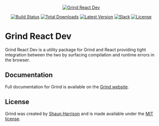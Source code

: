 <p align="center"><a href="https://grind.rocks"><img src="https://assets.grind.rocks/docs/img/grind-react-dev.svg" alt="Grind React Dev" /></a></p>

<p align="center">
<a href="https://cloud.drone.io/grindjs/react-dev"><img src="https://cloud.drone.io/api/badges/grindjs/react-dev/status.svg" alt="Build Status"></a>
<a href="https://www.npmjs.com/package/grind-react-dev"><img src="https://img.shields.io/npm/dt/grind-react-dev.svg" alt="Total Downloads"></a>
<a href="https://www.npmjs.com/package/grind-react-dev"><img src="https://img.shields.io/npm/v/grind-react-dev.svg" alt="Latest Version"></a>
<a href="https://chat.grind.rocks"><img src="https://chat.grind.rocks/badge.svg" alt="Slack"></a>
<a href="https://www.npmjs.com/package/grind-react-dev"><img src="https://img.shields.io/npm/l/grind-react-dev.svg" alt="License"></a>
</p>

# Grind React Dev

Grind React Dev is a utility package for Grind and React providing tight integration between the two by surfacing compilation and runtime errors in the browser.

## Documentation

Full documentation for Grind is available on the [Grind website](https://grind.rocks/).

## License

Grind was created by [Shaun Harrison](https://github.com/shnhrrsn) and is made available under the [MIT license](LICENSE).
